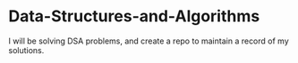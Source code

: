# Data-Structures-and-Algorithms
I will be solving DSA problems, and create a repo to maintain a record of my solutions.
